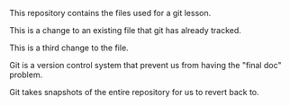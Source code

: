 
This repository contains the files used for a git lesson.

This is a change to an existing file that git has already tracked.

This is a third change to the file.

Git is a version control system that prevent us from having the "final doc" problem.

Git takes snapshots of the entire repository for us to revert back to.
